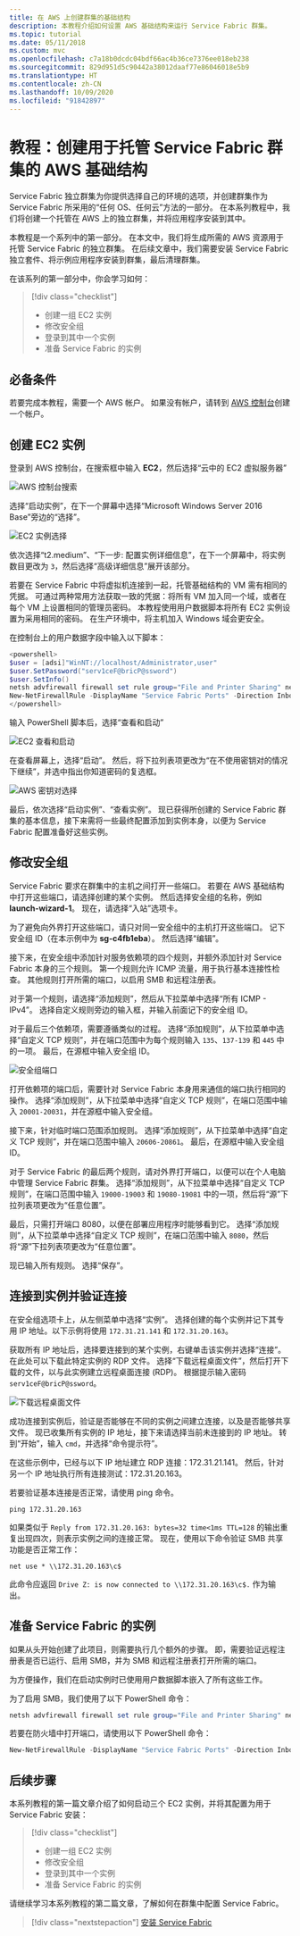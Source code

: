 ```yaml
---
title: 在 AWS 上创建群集的基础结构
description: 本教程介绍如何设置 AWS 基础结构来运行 Service Fabric 群集。
ms.topic: tutorial
ms.date: 05/11/2018
ms.custom: mvc
ms.openlocfilehash: c7a18b0dcdc04bdf66ac4b36ce7376ee018eb238
ms.sourcegitcommit: 829d951d5c90442a38012daaf77e86046018e5b9
ms.translationtype: HT
ms.contentlocale: zh-CN
ms.lasthandoff: 10/09/2020
ms.locfileid: "91842897"
---
```

# <a name="tutorial-create-aws-infrastructure-to-host-a-service-fabric-cluster"></a>教程：创建用于托管 Service Fabric 群集的 AWS 基础结构

Service Fabric 独立群集为你提供选择自己的环境的选项，并创建群集作为 Service Fabric 所采用的“任何 OS、任何云”方法的一部分。 在本系列教程中，我们将创建一个托管在 AWS 上的独立群集，并将应用程序安装到其中。

本教程是一个系列中的第一部分。 在本文中，我们将生成所需的 AWS 资源用于托管 Service Fabric 的独立群集。 在后续文章中，我们需要安装 Service Fabric 独立套件、将示例应用程序安装到群集，最后清理群集。

在该系列的第一部分中，你会学习如何：

> [!div class="checklist"]
> * 创建一组 EC2 实例
> * 修改安全组
> * 登录到其中一个实例
> * 准备 Service Fabric 的实例

## <a name="prerequisites"></a>必备条件

若要完成本教程，需要一个 AWS 帐户。  如果没有帐户，请转到 [AWS 控制台](https://aws.amazon.com/)创建一个帐户。

## <a name="create-ec2-instances"></a>创建 EC2 实例

登录到 AWS 控制台，在搜索框中输入 **EC2**，然后选择“云中的 EC2 虚拟服务器” 

![AWS 控制台搜索][aws-console]

选择“启动实例”，在下一个屏幕中选择“Microsoft Windows Server 2016 Base”旁边的“选择”。  

![EC2 实例选择][aws-ec2instance]

依次选择“t2.medium”、“下一步: 配置实例详细信息”，在下一个屏幕中，将实例数目更改为 `3`，然后选择“高级详细信息”展开该部分。

若要在 Service Fabric 中将虚拟机连接到一起，托管基础结构的 VM 需有相同的凭据。  可通过两种常用方法获取一致的凭据：将所有 VM 加入同一个域，或者在每个 VM 上设置相同的管理员密码。  本教程使用用户数据脚本将所有 EC2 实例设置为采用相同的密码。  在生产环境中，将主机加入 Windows 域会更安全。

在控制台上的用户数据字段中输入以下脚本：

```powershell
<powershell>
$user = [adsi]"WinNT://localhost/Administrator,user"
$user.SetPassword("serv1ceF@bricP@ssword")
$user.SetInfo()
netsh advfirewall firewall set rule group="File and Printer Sharing" new enable=Yes
New-NetFirewallRule -DisplayName "Service Fabric Ports" -Direction Inbound -Action Allow -RemoteAddress LocalSubnet -Protocol TCP -LocalPort 135, 137-139, 445
</powershell>
```

输入 PowerShell 脚本后，选择“查看和启动” 

![EC2 查看和启动][aws-ec2configure2]

在查看屏幕上，选择“启动”。   然后，将下拉列表项更改为“在不使用密钥对的情况下继续”，并选中指出你知道密码的复选框。 

![AWS 密钥对选择][aws-keypair]

最后，依次选择“启动实例”、“查看实例”。    现已获得所创建的 Service Fabric 群集的基本信息，接下来需将一些最终配置添加到实例本身，以便为 Service Fabric 配置准备好这些实例。

## <a name="modify-the-security-group"></a>修改安全组

Service Fabric 要求在群集中的主机之间打开一些端口。 若要在 AWS 基础结构中打开这些端口，请选择创建的某个实例。 然后选择安全组的名称，例如 **launch-wizard-1**。 现在，请选择“入站”选项卡。 

为了避免向外界打开这些端口，请只对同一安全组中的主机打开这些端口。 记下安全组 ID（在本示例中为 **sg-c4fb1eba**）。  然后选择“编辑”。 

接下来，在安全组中添加针对服务依赖项的四个规则，并额外添加针对 Service Fabric 本身的三个规则。 第一个规则允许 ICMP 流量，用于执行基本连接性检查。 其他规则打开所需的端口，以启用 SMB 和远程注册表。

对于第一个规则，请选择“添加规则”，然后从下拉菜单中选择“所有 ICMP - IPv4”。   选择自定义规则旁边的输入框，并输入前面记下的安全组 ID。

对于最后三个依赖项，需要遵循类似的过程。  选择“添加规则”，从下拉菜单中选择“自定义 TCP 规则”，并在端口范围中为每个规则输入 `135`、`137-139` 和 `445` 中的一项。 最后，在源框中输入安全组 ID。

![安全组端口][aws-ec2securityports]

打开依赖项的端口后，需要针对 Service Fabric 本身用来通信的端口执行相同的操作。 选择“添加规则”，从下拉菜单中选择“自定义 TCP 规则”，在端口范围中输入 `20001-20031`，并在源框中输入安全组。

接下来，针对临时端口范围添加规则。  选择“添加规则”，从下拉菜单中选择“自定义 TCP 规则”，并在端口范围中输入 `20606-20861`。 最后，在源框中输入安全组 ID。

对于 Service Fabric 的最后两个规则，请对外界打开端口，以便可以在个人电脑中管理 Service Fabric 群集。 选择“添加规则”，从下拉菜单中选择“自定义 TCP 规则”，在端口范围中输入 `19000-19003` 和 `19080-19081` 中的一项，然后将“源”下拉列表项更改为“任意位置”。

最后，只需打开端口 8080，以便在部署应用程序时能够看到它。 选择“添加规则”，从下拉菜单中选择“自定义 TCP 规则”，在端口范围中输入 `8080`，然后将“源”下拉列表项更改为“任意位置”。

现已输入所有规则。 选择“保存”。 

## <a name="connect-to-an-instance-and-validate-connectivity"></a>连接到实例并验证连接

在安全组选项卡上，从左侧菜单中选择“实例”。   选择创建的每个实例并记下其专用 IP 地址。以下示例将使用 `172.31.21.141` 和 `172.31.20.163`。

获取所有 IP 地址后，选择要连接到的某个实例，右键单击该实例并选择“连接”。   在此处可以下载此特定实例的 RDP 文件。  选择“下载远程桌面文件”，然后打开下载的文件，以与此实例建立远程桌面连接 (RDP)。   根据提示输入密码 `serv1ceF@bricP@ssword`。

![下载远程桌面文件][aws-rdp]

成功连接到实例后，验证是否能够在不同的实例之间建立连接，以及是否能够共享文件。  现已收集所有实例的 IP 地址，接下来请选择当前未连接到的 IP 地址。 转到“开始”，输入 `cmd`，并选择“命令提示符”。

在这些示例中，已经与以下 IP 地址建立 RDP 连接：172.31.21.141。 然后，针对另一个 IP 地址执行所有连接测试：172.31.20.163。

若要验证基本连接是否正常，请使用 ping 命令。

```
ping 172.31.20.163
```

如果类似于 `Reply from 172.31.20.163: bytes=32 time<1ms TTL=128` 的输出重复出现四次，则表示实例之间的连接正常。  现在，使用以下命令验证 SMB 共享功能是否正常工作：

```
net use * \\172.31.20.163\c$
```

此命令应返回 `Drive Z: is now connected to \\172.31.20.163\c$.` 作为输出。

## <a name="prep-instances-for-service-fabric"></a>准备 Service Fabric 的实例

如果从头开始创建了此项目，则需要执行几个额外的步骤。  即，需要验证远程注册表是否已运行、启用 SMB，并为 SMB 和远程注册表打开所需的端口。

为方便操作，我们在启动实例时已使用用户数据脚本嵌入了所有这些工作。

为了启用 SMB，我们使用了以下 PowerShell 命令：

```powershell
netsh advfirewall firewall set rule group="File and Printer Sharing" new enable=Yes
```

若要在防火墙中打开端口，请使用以下 PowerShell 命令：

```powershell
New-NetFirewallRule -DisplayName "Service Fabric Ports" -Direction Inbound -Action Allow -RemoteAddress LocalSubnet -Protocol TCP -LocalPort 135, 137-139, 445
```

## <a name="next-steps"></a>后续步骤

本系列教程的第一篇文章介绍了如何启动三个 EC2 实例，并将其配置为用于 Service Fabric 安装：

> [!div class="checklist"]
> * 创建一组 EC2 实例
> * 修改安全组
> * 登录到其中一个实例
> * 准备 Service Fabric 的实例

请继续学习本系列教程的第二篇文章，了解如何在群集中配置 Service Fabric。

> [!div class="nextstepaction"]
> [安装 Service Fabric](service-fabric-tutorial-standalone-create-service-fabric-cluster.md)

<!-- IMAGES -->
[aws-console]: ./media/service-fabric-tutorial-standalone-cluster/aws-console.png
[aws-ec2instance]: ./media/service-fabric-tutorial-standalone-cluster/aws-ec2instance.png
[aws-ec2configure2]: ./media/service-fabric-tutorial-standalone-cluster/aws-ec2configure2.png
[aws-rdp]: ./media/service-fabric-tutorial-standalone-cluster/aws-rdp.png
[aws-ec2securityports]: ./media/service-fabric-tutorial-standalone-cluster/aws-ec2securityports.png
[aws-keypair]: ./media/service-fabric-tutorial-standalone-cluster/aws-keypair.png
